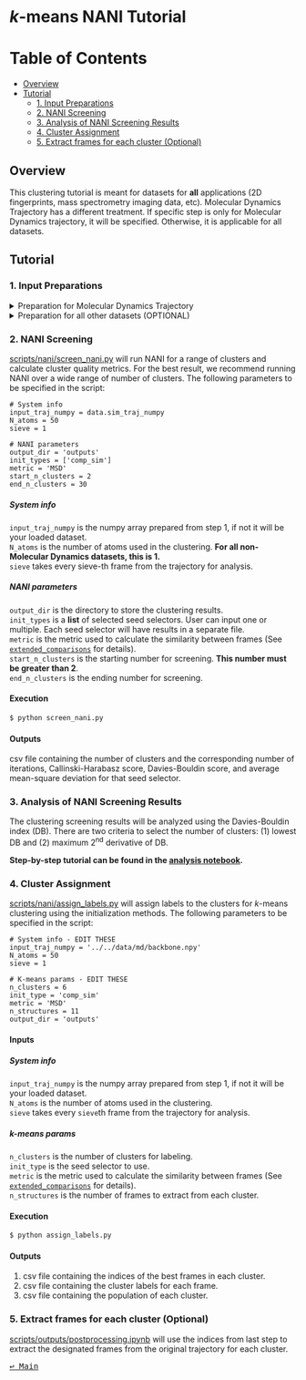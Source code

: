 # *k*-means NANI Tutorial

Table of Contents
=================
- [Overview](#overview)
- [Tutorial](#tutorial)
    - [1. Input Preparations](#1-input-preparations)
    - [2. NANI Screening](#2-nani-screening)
    - [3. Analysis of NANI Screening Results](#3-analysis-of-nani-screening-results)
    - [4. Cluster Assignment](#4-cluster-assignment)
    - [5. Extract frames for each cluster (Optional)](#5-extract-frames-for-each-cluster-optional)

## Overview
This clustering tutorial is meant for datasets for **all** applications (2D fingerprints, mass spectrometry imaging data, etc). Molecular Dynamics Trajectory has a different treatment. If specific step is only for Molecular Dynamics trajectory, it will be specified. Otherwise, it is applicable for all datasets.

## Tutorial
### 1. Input Preparations
<details>
<summary>Preparation for Molecular Dynamics Trajectory</summary>

Prepare a valid topology file (e.g. `.pdb`, `.prmtop`), trajectory file (e.g. `.dcd`, `.nc`), and the atom selection. This step will convert a Molecular Dynamics trajectory to a numpy ndarray. **Make sure the trajectory is already aligned and/or centered if needed!**

**Step-by-step tutorial can be found in the [scripts/inputs/preprocessing.ipynb](../scripts/inputs/preprocessing.ipynb).**
</details>

<details>
<summary>Preparation for all other datasets (OPTIONAL)</summary>

This step is **optional**. If you are using a metric that is NOT the mean-square deviation (MSD)--default metric, you will need to normalize the dataset. Otherwise, you can skip this step.

[**scripts/inputs/normalize.py**](../scripts/inputs/normalize.py) will normalize the dataset. The following parameters to be specified in the script:

    # System info - EDIT THESE
    data_file = data.blob_disk
    array = np.genfromtxt(data_file, delimiter=',')
    output_base_name = 'output_base_name'

#### Inputs
##### System info
`data_file` is your input file with a 2D array.<br>
`array` is the array is the loaded dataset from `data_file`. This step can be changed according to the type of file format you have. However, `array` must be an array-like in the shape (number of samples, number of features).<br>
`output_base_name` is the base name for the output file. The output file will be saved as `output_base_name.npy`.<br>
</details>

### 2. NANI Screening
[scripts/nani/screen_nani.py](../scripts/nani/screen_nani.py) will run NANI for a range of clusters and calculate cluster quality metrics. For the best result, we recommend running NANI over a wide range of number of clusters. The following parameters to be specified in the script:

    # System info
    input_traj_numpy = data.sim_traj_numpy
    N_atoms = 50
    sieve = 1

    # NANI parameters
    output_dir = 'outputs'                        
    init_types = ['comp_sim']
    metric = 'MSD'
    start_n_clusters = 2
    end_n_clusters = 30

##### System info
`input_traj_numpy` is the numpy array prepared from step 1, if not it will be your loaded dataset. <br>
`N_atoms` is the number of atoms used in the clustering. **For all non-Molecular Dynamics datasets, this is 1.** <br>
`sieve` takes every sieve-th frame from the trajectory for analysis. <br>
##### NANI parameters
`output_dir` is the directory to store the clustering results. <br>
`init_types` is a **list** of selected seed selectors. User can input one or multiple. Each seed selector will have results in a separate file. <br>
`metric` is the metric used to calculate the similarity between frames (See [`extended_comparisons`](../src/mdance/tools/bts.py#L96) for details). <br>
`start_n_clusters` is the starting number for screening. **This number must be greater than 2**.<br>
`end_n_clusters` is the ending number for screening. <br>

#### Execution
```bash
$ python screen_nani.py
```

#### Outputs
csv file containing the number of clusters and the corresponding number of iterations, Callinski-Harabasz score, Davies-Bouldin score, and average mean-square deviation for that seed selector. <br>

### 3. Analysis of NANI Screening Results
The clustering screening results will be analyzed using the Davies-Bouldin index (DB). There are two criteria to select the number of clusters: (1) lowest DB and (2) maximum 2<sup>nd</sup> derivative of DB.

**Step-by-step tutorial can be found in the [analysis notebook](../scripts/nani/analysis_db.ipynb).**

### 4. Cluster Assignment
[scripts/nani/assign_labels.py](../scripts/nani/assign_labels.py) will assign labels to the clusters for *k*-means clustering using the initialization methods. 
The following parameters to be specified in the script:

    # System info - EDIT THESE
    input_traj_numpy = '../../data/md/backbone.npy'
    N_atoms = 50
    sieve = 1

    # K-means params - EDIT THESE
    n_clusters = 6
    init_type = 'comp_sim'                                              
    metric = 'MSD'                                                      
    n_structures = 11                                                   
    output_dir = 'outputs'                                              

#### Inputs
##### System info
`input_traj_numpy` is the numpy array prepared from step 1, if not it will be your loaded dataset. <br>
`N_atoms` is the number of atoms used in the clustering. <br>
`sieve` takes every `sieve`th frame from the trajectory for analysis. <br>

##### *k*-means params
`n_clusters` is the number of clusters for labeling. <br>
`init_type` is the seed selector to use. <br>
`metric` is the metric used to calculate the similarity between frames (See [`extended_comparisons`](../src/mdance/tools/bts.py#L96) for details). <br>
`n_structures` is the number of frames to extract from each cluster. 

#### Execution
```bash
$ python assign_labels.py
```

#### Outputs
1. csv file containing the indices of the best frames in each cluster. 
2. csv file containing the cluster labels for each frame.
3. csv file containing the population of each cluster.

### 5. Extract frames for each cluster (Optional)
[scripts/outputs/postprocessing.ipynb](../scripts/outputs/postprocessing.ipynb) will use the indices from last step to extract the designated frames from the original trajectory for each cluster.

<kbd> [↩️ Main](../README.md) </kbd>
